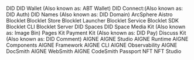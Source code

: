 DID
DID Wallet (Also known as: ABT Wallet)
DID Connect:(Also known as: DID Auth)
DID Names (Also known as: DID Domain)
ArcSphere
Aistro
Blocklet
Blocklet Store
Blocklet Launcher
Blocklet Service
Blocklet SDK
Blocklet CLI
Blocklet Server
DID Spaces
DID Space
Media Kit (Also known as: Image Bin)
Pages Kit
Payment Kit (Also known as: DID Pay)
Discuss Kit (Also known as: DID Comment)
AIGNE
AIGNE Studio
AIGNE Runtime
AIGNE Components
AIGNE Framework
AIGNE CLI
AIGNE Observability
AIGNE DocSmith
AIGNE WebSmith
AIGNE CodeSmith
Passport
NFT
NFT Studio
